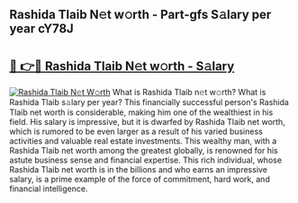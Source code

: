 ## Rashida Tlaib N𝚎t w𝚘rth - Part-gfs S𝚊lary per year cY78J

# <h2><a href="http://gc2g0f.nevu.top/?p=Rashida+Tlaib">🔗 👉🔴 Rashida Tlaib N𝚎t w𝚘rth - S𝚊lary</a></h2>

[![Rashida Tlaib N𝚎t W𝚘rth](https://i.imgur.com/Oavwk0R.jpeg)](http://gc2g0f.nevu.top/?p=Rashida+Tlaib)
What is Rashida Tlaib n𝚎t w𝚘rth? What is Rashida Tlaib s𝚊lary per year?
This financially successful person's Rashida Tlaib net worth is considerable, making him one of the wealthiest in his field. His salary is impressive, but it is dwarfed by Rashida Tlaib net worth, which is rumored to be even larger as a result of his varied business activities and valuable real estate investments. This wealthy man, with a Rashida Tlaib net worth among the greatest globally, is renowned for his astute business sense and financial expertise. This rich individual, whose Rashida Tlaib net worth is in the billions and who earns an impressive salary, is a prime example of the force of commitment, hard work, and financial intelligence.
